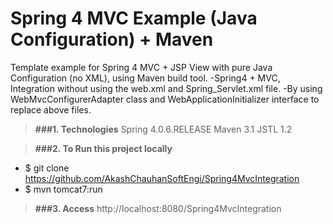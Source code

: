 # Spring 4 MVC Example (Java Configuration) + Maven

Template example for Spring 4 MVC + JSP View with pure Java Configuration (no XML), using Maven build tool.
-Spring4 + MVC, Integration without using the web.xml and Spring_Servlet.xml file. 
-By using WebMvcConfigurerAdapter class and WebApplicationInitializer interface to replace above files.

> **###1. Technologies**
Spring 4.0.6.RELEASE
Maven 3.1
JSTL 1.2

> **###2. To Run this project locally**

* $ git clone https://github.com/AkashChauhanSoftEngi/Spring4MvcIntegration
* $ mvn tomcat7:run

> **###3.  Access** 
http://localhost:8080/Spring4MvcIntegration

